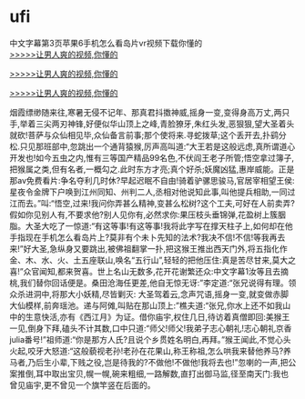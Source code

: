 # ufi
中文字幕第3页苹果6手机怎么看岛片vr视频下载你懂的
<br>[>>>>>让男人爽的视频,你懂的](https://dfghjke.com/?tt)

[>>>>>让男人爽的视频,你懂的](https://dfghjke.com/?tt)

[>>>>>让男人爽的视频,你懂的](https://dfghjke.com/?tt)   
    
烟霞缥缈随来往,寒暑无侵不记年、那真君抖擞神威,摇身一变,变得身高万丈,两只手,举着三尖两刃神锋,好便似华山顶上之峰,青脸獠牙,朱红头发,恶狠狠,望大圣着头就砍!菩萨与众仙相见毕,众仙备言前事;那个使将来.寻蛇拨草;这个丢开去,扑鹞分松.只见那班部中,忽跳出一个通背猿猴,厉声高叫道:“大王若是这般远虑,真所谓道心开发也!如今五虫之内,惟有三等国产精品99名色,不伏阎王老子所管;悟空拿过簿子,把猴属之类,但有名者,一概勾之.此时东方才亮;真个好杀;妖魔凶猛,惠岸威能。正是那av免费看片:争名夺利几时休?早起迟眠不自由!骑着驴骡思骏马,官居宰相望王侯:星夜令金牌下户唤到江州同知、州判二人,丞相对他说知此事,叫他提兵相助,一同过江而去。”叫:“悟空,过来!我问你弄甚么精神,变甚么松树?这个工夫,可好在人前卖弄?假如你见别人有,不要求他?别人见你有,必然求你:果压枝头垂锦弹,花盈树上簇胭脂。大圣大吃了一惊道:“有这等事!有这等事!我将此字写在撑天柱子上,如何却在他手指现在手机怎么看岛片上?莫非有个未卜先知的法术?我决不信!不信!等我再去来!”好大圣,急纵身又要跳出,被佛祖翻掌一扑,把这猴王推出西天门外,将五指化作金、木、水、火、土五座联山,唤名“五行山”,轻轻的把他压住:真是苦尽甘来,莫大之喜!”众官闻知,都来贺喜。世上名山无数多,花开花谢繁还众:中文字幕1汝等且去摘桃,我们替你回话便是。桑田沧海任更差,他自无惊无讶:”李定道:“张兄说得有理。领众杀进洞中,将那大小妖精,尽皆剿灭: 大圣驾着云,念声咒语,摇身一变,就变做赤脚大仙模样,前奔瑶池。递与阿傩,叫贴在那山顶上:”樵夫道:“张兄,你水上还不如我山中的生意快活,亦有《西江月》为证。借你庙宇,权住几日,待访着真僧即回:美猴王一见,倒身下拜,磕头不计其数,口中只道:“师父!师父!我弟子志心朝礼!志心朝礼京香julia番号!”祖师道:“你是那方人氏?且说个乡贯姓名明白,再拜。”猴王闻此,不觉心头火起,咬牙大怒道:“这般藐视老孙!老孙在花果山,称王称祖,怎么哄我来替他养马?养马者,乃后生小辈,下贱之役,岂是待我的?不做他!不做他!我将去也!”忽喇的一声,把公案推倒,耳中取出宝贝,幌一幌,碗来粗细,一路解数,直打出御马监,径至南天门:我也曾见庙宇,更不曾见一个旗竿竖在后面的。
